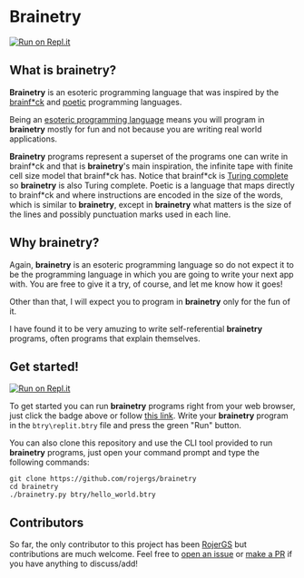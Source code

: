 # Brainetry

[![Run on Repl.it](https://repl.it/badge/github/rojergs/brainetry)][replit]

## What is brainetry?

**Brainetry** is an esoteric programming language that was inspired by the [brainf*ck] and [poetic] programming languages.

Being an [esoteric programming language] means you will program in **brainetry** mostly for fun and not because you are writing real world applications.

**Brainetry** programs represent a superset of the programs one can write in brainf\*ck and that is **brainetry**'s main inspiration, the infinite tape with finite cell size model that brainf\*ck has.
Notice that brainf\*ck is [Turing complete] so **brainetry** is also Turing complete.
Poetic is a language that maps directly to brainf\*ck and where instructions are encoded in the size of the words, which is similar to **brainetry**, except in **brainetry** what matters is the size of the lines and possibly punctuation marks used in each line.

## Why brainetry?

Again, **brainetry** is an esoteric programming language so do not expect it to be the programming language in which you are going to write your next app with. You are free to give it a try, of course, and let me know how it goes!

Other than that, I will expect you to program in **brainetry** only for the fun of it.

I have found it to be very amuzing to write self-referential **brainetry** programs, often programs that explain themselves.

## Get started!

[![Run on Repl.it](https://repl.it/badge/github/rojergs/brainetry)][replit]

To get started you can run **brainetry** programs right from your web browser, just click the badge above or follow [this link][replit]. Write your **brainetry** program in the `btry\replit.btry` file and press the green "Run" button.

You can also clone this repository and use the CLI tool provided to run **brainetry** programs, just open your command prompt and type the following commands:

```
git clone https://github.com/rojergs/brainetry
cd brainetry
./brainetry.py btry/hello_world.btry
```

## Contributors

So far, the only contributor to this project has been [RojerGS] but contributions are much welcome. Feel free to [open an issue] or [make a PR] if you have anything to discuss/add!

[replit]: https://repl.it/github/rojergs/brainetry
[brainf*ck]: https://esolangs.org/wiki/Brainfuck
[poetic]: https://mcaweb.matc.edu/winslojr/vicom128/final/
[turing complete]: https://en.wikipedia.org/wiki/Turing_completeness
[esoteric programming language]: https://esolangs.org/wiki/Esoteric_programming_language
[RojerGS]: https://github.com/RojerGS
[open an issue]: https://github.com/RojerGS/Brainetry/issues/new
[make a PR]: https://github.com/RojerGS/Brainetry/compare
